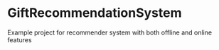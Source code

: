# GiftRecommendationSystem
Example project for recommender system with both offline and online features
